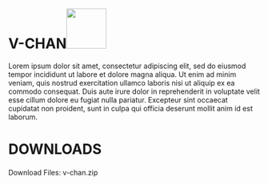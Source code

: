# V-CHAN<img src="https://github.com/sdmatayoshi/V-chan/assets/106670145/4ffc0592-1370-4077-bb2b-4bced78ea58f" style="width:5rem;">
<p>Lorem ipsum dolor sit amet, consectetur adipiscing elit, sed do eiusmod tempor incididunt ut labore et dolore magna aliqua. Ut enim ad minim veniam, quis nostrud exercitation ullamco laboris nisi ut aliquip ex ea commodo consequat. Duis aute irure dolor in reprehenderit in voluptate velit esse cillum dolore eu fugiat nulla pariatur. Excepteur sint occaecat cupidatat non proident, sunt in culpa qui officia deserunt mollit anim id est laborum.</p>

# DOWNLOADS
Download Files: v-chan.zip<a href="https://github.com/sdmatayoshi/V-chan/archive/refs/heads/v-chan.zip"><img src="https://github.com/sdmatayoshi/V-chan/assets/106670145/fa0bb19d-02c7-4ad3-b8a8-5c4688695a95" style="width:1rem;"></a>
<!--Here's a sentence with a footnote. [^1]
[^1]: This is the footnote.-->
